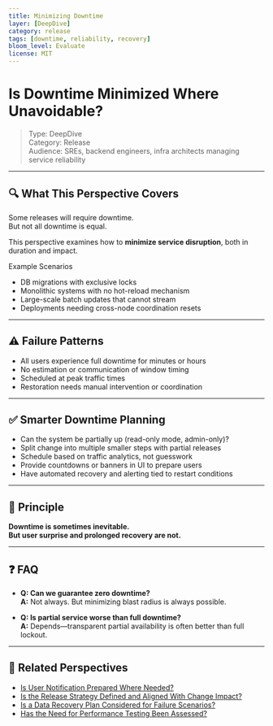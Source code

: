 ```yaml
---
title: Minimizing Downtime
layer: [DeepDive]
category: release
tags: [downtime, reliability, recovery]
bloom_level: Evaluate
license: MIT
---
```


# Is Downtime Minimized Where Unavoidable?

> Type: DeepDive  
> Category: Release  
> Audience: SREs, backend engineers, infra architects managing service reliability

---

## 🔍 What This Perspective Covers

Some releases will require downtime.  
But not all downtime is equal.

This perspective examines how to **minimize service disruption**, both in duration and impact.

Example Scenarios

- DB migrations with exclusive locks  
- Monolithic systems with no hot-reload mechanism  
- Large-scale batch updates that cannot stream  
- Deployments needing cross-node coordination resets

---

## ⚠️ Failure Patterns

- All users experience full downtime for minutes or hours  
- No estimation or communication of window timing  
- Scheduled at peak traffic times  
- Restoration needs manual intervention or coordination

---

## ✅ Smarter Downtime Planning

- Can the system be partially up (read-only mode, admin-only)?  
- Split change into multiple smaller steps with partial releases  
- Schedule based on traffic analytics, not guesswork  
- Provide countdowns or banners in UI to prepare users  
- Have automated recovery and alerting tied to restart conditions

---

## 🧠 Principle

**Downtime is sometimes inevitable.  
But user surprise and prolonged recovery are not.**

---

## ❓ FAQ

- **Q: Can we guarantee zero downtime?**  
  **A:** Not always. But minimizing blast radius is always possible.

- **Q: Is partial service worse than full downtime?**  
  **A:** Depends—transparent partial availability is often better than full lockout.

---

## 🔗 Related Perspectives

- [Is User Notification Prepared Where Needed?](user-notification-preparation.md)
- [Is the Release Strategy Defined and Aligned With Change Impact?](release-strategy-planning.md)
- [Is a Data Recovery Plan Considered for Failure Scenarios?](../availability/data-recovery-plan.md)
- [Has the Need for Performance Testing Been Assessed?](../test/performance-test-plan.md)
